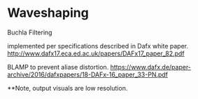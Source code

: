 # Waveshaping
Buchla Filtering

implemented per specifications described in Dafx white paper.
http://www.dafx17.eca.ed.ac.uk/papers/DAFx17_paper_82.pdf

BLAMP to prevent aliase distortion.
https://www.dafx.de/paper-archive/2016/dafxpapers/18-DAFx-16_paper_33-PN.pdf

**Note, output visuals are low resolution.
